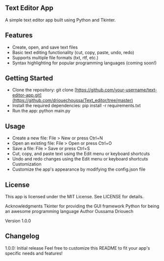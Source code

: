 ## Text Editor App
A simple text editor app built using Python and Tkinter.

## Features
- Create, open, and save text files
- Basic text editing functionality (cut, copy, paste, undo, redo)
- Supports multiple file formats (txt, rtf, etc.)
- Syntax highlighting for popular programming languages (coming soon!)
## Getting Started
- Clone the repository: git clone [https://github.com/your-username/text-editor-app.git](https://github.com/driouechoussa/Text_editor/tree/master)
- Install the required dependencies: pip install -r requirements.txt
- Run the app: python main.py
## Usage
- Create a new file: File > New or press Ctrl+N
- Open an existing file: File > Open or press Ctrl+O
- Save a file: File > Save or press Ctrl+S
- Cut, copy, and paste text using the Edit menu or keyboard shortcuts
- Undo and redo changes using the Edit menu or keyboard shortcuts
Customization
- Customize the app's appearance by modifying the config.json file


## License
This app is licensed under the MIT License. See LICENSE for details.

Acknowledgments
Tkinter for providing the GUI framework
Python for being an awesome programming language
Author
Oussama Driouech

Version
1.0.0

## Changelog
1.0.0: Initial release
Feel free to customize this README to fit your app's specific needs and features!
